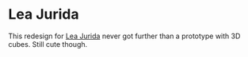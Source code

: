 <!--
  id: 2121
  slug: juridaii
  type: fortpolio
  categories: front end, 3D, illustration, graphic design, interaction design
  tags: HTML, XML, ActionScript, Flash, interaction design, concept
  clients: Lea Jurida
  collaboration: 
  prizes: 
  thumbnail: jurida1.jpg
  image: jurida1.jpg
  images: jurida5.jpg, jurida0.jpg, jurida1.jpg, jurida2.jpg, jurida3.jpg, jurida4.jpg
  inCv: false
  inPortfolio: true
  dateFrom: 2010-09-04
  dateTo: 2010-10-04
-->

# Lea Jurida

<p>This redesign for <a href="http://www.jurida.com/">Lea Jurida</a> never got further than a prototype with 3D cubes. Still cute though.</p>
